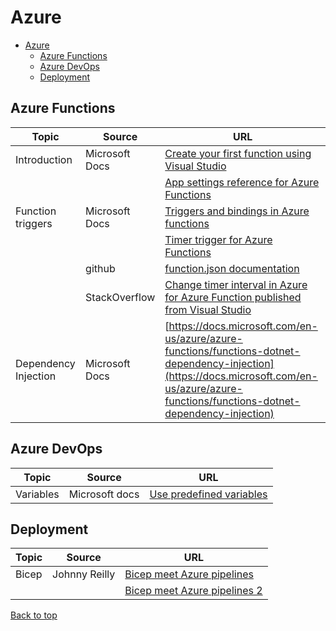 # Azure

[top]: #contents

- [Azure](#azure)
  - [Azure Functions](#azure-functions)
  - [Azure DevOps](#azure-devops)
  - [Deployment](#deployment)

## Azure Functions

| Topic | Source | URL |
| --- | --- | --- |
| Introduction | Microsoft Docs | [Create your first function using Visual Studio](https://docs.microsoft.com/en-us/azure/azure-functions/functions-create-your-first-function-visual-studio) |
| | | [App settings reference for Azure Functions](https://docs.microsoft.com/en-us/azure/azure-functions/functions-app-settings) |
| Function triggers | Microsoft Docs | [Triggers and bindings in Azure functions](https://docs.microsoft.com/en-us/azure/azure-functions/functions-bindings-timer?tabs=csharp) |
| | | [Timer trigger for Azure Functions](https://docs.microsoft.com/en-us/azure/azure-functions/functions-bindings-timer?tabs=csharp) |
| | github | [function.json documentation](https://github.com/Azure/azure-functions-host/wiki/function.json) |
| | StackOverflow | [Change timer interval in Azure for Azure Function published from Visual Studio](https://stackoverflow.com/questions/46974395/change-timer-interval-in-azure-for-azure-function-published-from-visual-studio#answer-47177269) |
| Dependency Injection | Microsoft Docs | [https://docs.microsoft.com/en-us/azure/azure-functions/functions-dotnet-dependency-injection](https://docs.microsoft.com/en-us/azure/azure-functions/functions-dotnet-dependency-injection) |

## Azure DevOps

| Topic | Source | URL |
| --- | --- | --- |
| Variables | Microsoft docs | [Use predefined variables](https://docs.microsoft.com/en-us/azure/devops/pipelines/build/variables?view=azure-devops) |

## Deployment

| Topic | Source | URL |
| --- | --- | --- |
| Bicep | Johnny Reilly | [Bicep meet Azure pipelines](https://blog.johnnyreilly.com/2021/03/20/bicep-meet-azure-pipelines/) |
| | | [Bicep meet Azure pipelines 2](https://blog.johnnyreilly.com/2021/03/23/bicep-meet-azure-pipelines-2/) |

[Back to top][top]